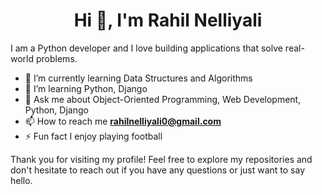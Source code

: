 <h1 align="center">Hi 👋, I'm Rahil Nelliyali</h1>
I am a Python developer and I love building applications that solve real-world problems.

- 🔭 I’m currently learning Data Structures and Algorithms
- 🌱 I’m learning Python, Django
- 💬 Ask me about Object-Oriented Programming, Web Development, Python, Django
- 📫 How to reach me **rahilnelliyali0@gmail.com**
- ⚡ Fun fact I enjoy playing football 

Thank you for visiting my profile! Feel free to explore my repositories and don't hesitate to reach out if you have any questions or just want to say hello.
